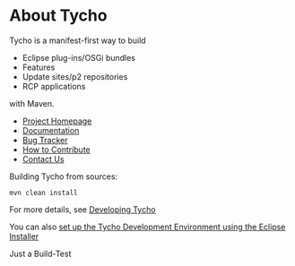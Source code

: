 About Tycho
===========

Tycho is a manifest-first way to build

  * Eclipse plug-ins/OSGi bundles
  * Features
  * Update sites/p2 repositories
  * RCP applications
  
with Maven.

  * [Project Homepage](http://www.eclipse.org/tycho/)
  * [Documentation](http://eclipse.org/tycho/documentation.php)
  * [Bug Tracker](https://bugs.eclipse.org/bugs/buglist.cgi?product=Tycho)
  * [How to Contribute](http://wiki.eclipse.org/Tycho/Contributor_Guide)
  * [Contact Us](https://dev.eclipse.org/mailman/listinfo/tycho-user)

Building Tycho from sources:

    mvn clean install

For more details, see [Developing Tycho](http://wiki.eclipse.org/Developing_Tycho)

You can also [set up the Tycho Development Environment using the Eclipse Installer](setup/README.md)

Just a Build-Test